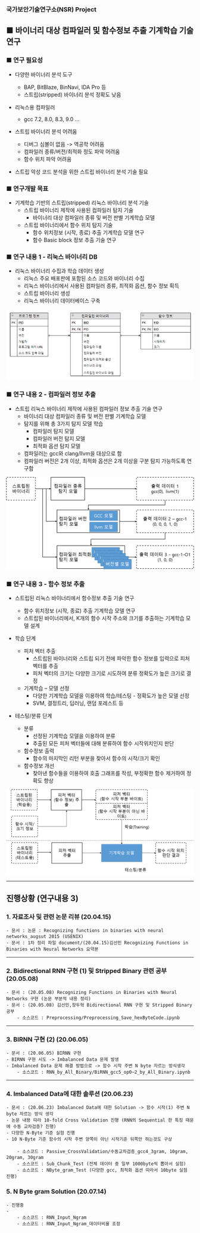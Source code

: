 ### 국가보안기술연구소(NSR) Project

## ■ 바이너리 대상 컴파일러 및 함수정보 추출 기계학습 기술 연구

### ■ 연구 필요성
- 다양한 바이너리 분석 도구
  - BAP, BitBlaze, BinNavi, IDA Pro 등
  - 스트립(stripped) 바이너리 분석 정확도 낮음

- 리눅스용 컴파일러
  - gcc 7.2, 8.0, 8.3, 9.0 …

- 스트립 바이너리 분석 어려움
  - 디버그 심볼이 없음 -> 역공학 어려움
  - 컴파일러 종류/버전/최적화 정도 파악 어려움
  - 함수 위치 파악 어려움

- 스트립 악성 코드 분석을 위한 스트립 바이너리 분석 기술 필요

### ■ 연구개발 목표
- 기계학습 기반의 스트립(stripped) 리눅스 바이너리 분석 기술
  - 스트립 바이너리 제작에 사용된 컴파일러 탐지 기술
    - 바이너리 대상 컴파일러 종류 및 버전 판별 기계학습 모델
  - 스트립 바이너리에서 함수 위치 탐지 기술
    - 함수 위치정보 (시작, 종료) 추출 기계학습 모델 연구
    - 함수 Basic block 정보 추출 기술 연구

### ■ 연구 내용 1 - 리눅스 바이너리 DB
- 리눅스 바이너리 수집과 학습 데이터 생성
  - 리눅스 주요 배포판에 포함된 소스 코드와 바이너리 수집
  - 리눅스 바이너리에서 사용된 컴파일러 종류, 최적화 옵션, 함수 정보 획득 
  - 스트립 바이너리 생성
  - 리눅스 바이너리 데이터베이스 구축

![linux_binary_db](readme_img/linux_binary_db.png)

### ■ 연구 내용 2 - 컴파일러 정보 추출
- 스트립 리눅스 바이너리 제작에 사용된 컴파일러 정보 추출 기술 연구
  - 바이너리 대상 컴파일러 종류 및 버전 판별 기계학습 모델
  - 탐지를 위해 총 3가지 탐지 모델 학습
    - 컴파일러 탐지 모델
    - 컴파일러 버전 탐지 모델
    - 최적화 옵션 탐지 모델
  - 컴파일러는 gcc와 clang/llvm을 대상으로 함
  - 컴파일러 버전은 2개 이상, 최적화 옵션은 2개 이상을 구분 탐지 가능하도록 연구함 

![compiler_detection_hybrid_model](readme_img/compiler_detection_hybrid_model.png)

### ■ 연구 내용 3 - 함수 정보 추출
- 스트립된 리눅스 바이너리에서 함수정보 추출 기술 연구
  - 함수 위치정보 (시작, 종료) 추출 기계학습 모델 연구
  - 스트립된 바이너리에서, K개의 함수 시작 주소와 크기를 추출하는 기계학습 모델 설계
  
- 학습 단계
  - 피처 벡터 추출
    - 스트립된 바이너리와 스트립 되기 전에 파악한 함수 정보를 입력으로 피처 벡터를 추출
    - 피처 벡터의 크기는 다양한 크기로 시도하여 분류 정확도가 높은 크기로 결정
  - 기계학습 – 모델 선정
    - 다양한 기계학습 모델을 이용하여 학습/테스팅 - 정확도가 높은 모델 선정
    - SVM, 결정트리, 딥러닝, 랜덤 포레스트 등
   
- 테스팅/분류 단계
  - 분류
    - 선정된 기계학습 모델을 이용하여 분류
    - 추출된 모든 피처 벡터들에 대해 분류하여 함수 시작위치인지 판단
  - 함수정보 출력
    - 함수의 마지막인 리턴 부분을 찾아서 함수의 시작/크기 확인
  - 함수정보 개선
    - 찾아낸 함수들을 이용하여 호출 그래프를 작성, 부정확한 함수 제거하여 정확도 향상
    
![function_info_extraction](readme_img/function_info_extraction.png)

<hr>

## 진행상황 (연구내용 3)

### 1. 자료조사 및 관련 논문 리뷰 (20.04.15) 
    - 문서 : 논문 : Recognizing functions in binaries with neural networks_augsut 2015 (USENIX)
    - 문서 : 1차 정리 파일 document/(20.04.15)김선민 Recognizing Functions in Binaries with Neural Networks 요약본

<hr>

### 2. Bidirectional RNN 구현 (1) 및 Stripped Binary 관련 공부 (20.05.08)
    - 문서 : (20.05.08) Recognizing Functions in Binaries with Neural Networks 구현 (논문 부분적 내용 정리)
    - 문서 : (20.05.08) 김선민,장두혁 Bidirectional RNN 구현 및 Stripped Binary 공부
        - 소스코드 : Preprocessing/Preprocessing_Save_hexByteCode.ipynb

<hr>

### 3. BIRNN 구현 (2)  (20.06.05)
    - 문서 : (20.06.05) BIRNN 구현
    - BIRNN 구현 시도 -> Imbalanced Data 문제 발생
    - Imbalanced Data 문제 해결 방법으로 -> 함수 시작 주변 N byte 자르는 방식생각 
        - 소스코드 : RNN_by_All_Binary/BiRNN_gcc5_op0~2_by_All_Binary.ipynb

<hr> 

### 4. Imbalanced Data에 대한 솔루션 (20.06.23)
    - 문서 : (20.06.23) Imbalanced Data에 대한 Solution -> 함수 시작(1) 주변 N byte 자르는 방식 생각
    - 논문 내용 따라 10-fold Cross Validation 진행 (RNN의 Sequential 한 특징 때문에 수동 교차검증? 진행)
    - 다양한 N-Byte 기준 실험 진행
    - 10 N-Byte 기준 함수의 시작 주변 양쪽이 아닌 시작기준 뒤쪽만 하는것도 구상

        - 소스코드 : Passive_CrossValidation/수동교차검증_gcc4_3gram, 10gram, 20gram, 30gram
        - 소스코드 : Sub_Chunk_Test (전체 데이터 중 일부 1000byte씩 뽑아서 실험)
        - 소스코드 : NByte_gram_Test (다양한 gcc, 최적화 옵션 따라서 10byte 실험 진행)

### 5. N Byte gram Solution (20.07.14)
    - 진행중
    - 
        - 소스코드 : RNN_Input_Ngram
        - 소스코드 : RNN_Input_Ngram_데이터비율 조정
